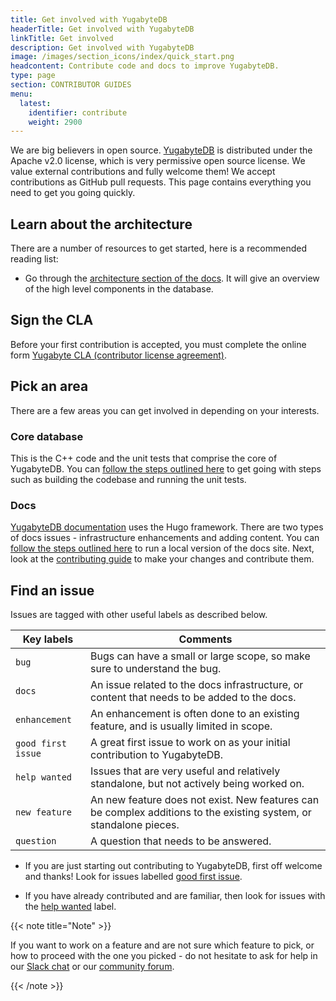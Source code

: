 ```yaml
---
title: Get involved with YugabyteDB
headerTitle: Get involved with YugabyteDB
linkTitle: Get involved
description: Get involved with YugabyteDB
image: /images/section_icons/index/quick_start.png
headcontent: Contribute code and docs to improve YugabyteDB.
type: page
section: CONTRIBUTOR GUIDES
menu:
  latest:
    identifier: contribute
    weight: 2900
---
```


We are big believers in open source. [YugabyteDB](https://github.com/yugabyte/yugabyte-db) is distributed under the Apache v2.0 license, which is very permissive open source license. We value external contributions and fully welcome them! We accept contributions as GitHub pull requests. This page contains everything you need to get you going quickly.

## Learn about the architecture

There are a number of resources to get started, here is a recommended reading list:

* Go through the [architecture section of the docs](../architecture/). It will give an overview of the high level components in the database.

## Sign the CLA

Before your first contribution is accepted, you must complete the online form [Yugabyte CLA (contributor license agreement)](https://docs.google.com/forms/d/11hn-vBGhOZRunclC3NKmSX1cvQVrU--r0ldDLqasRIo/edit).

## Pick an area

There are a few areas you can get involved in depending on your interests.

### Core database

This is the C++ code and the unit tests that comprise the core of YugabyteDB. You can [follow the steps outlined here](core-database/checklist) to get going with steps such as building the codebase and running the unit tests.

### Docs

[YugabyteDB documentation](/) uses the Hugo framework. There are two types of docs issues - infrastructure enhancements and adding content. You can [follow the steps outlined here](https://github.com/yugabyte/docs) to run a local version of the docs site. Next, look at the [contributing guide](https://github.com/yugabyte/docs/blob/master/CONTRIBUTING.md) to make your changes and contribute them.

## Find an issue

Issues are tagged with other useful labels as described below.

| Key labels         |  Comments      |
| ------------------ | -------------- |
| `bug`              | Bugs can have a small or large scope, so make sure to understand the bug. |
| `docs`             | An issue related to the docs infrastructure, or content that needs to be added to the docs. |
| `enhancement`      | An enhancement is often done to an existing feature, and is usually limited in scope. |
| `good first issue` | A great first issue to work on as your initial contribution to YugabyteDB. |
| `help wanted`      | Issues that are very useful and relatively standalone, but not actively being worked on. |
| `new feature`      | An new feature does not exist. New features can be complex additions to the existing system, or standalone pieces. |
| `question`         | A question that needs to be answered. |

* If you are just starting out contributing to YugabyteDB, first off welcome and thanks! Look for issues labelled [good first issue](https://github.com/yugabyte/yugabyte-db/issues?q=is%3Aopen+is%3Aissue+label%3A%22good+first+issue%22).

* If you have already contributed and are familiar, then look for issues with the [help wanted](https://github.com/yugabyte/yugabyte-db/issues?q=is%3Aopen+is%3Aissue+label%3A%22help+wanted%22) label.

{{< note title="Note" >}}

If you want to work on a feature and are not sure which feature to pick, or how to proceed with the one you picked - do not hesitate to ask for help in our [Slack chat](https://www.yugabyte.com/slack) or our [community forum](https://forum.yugabyte.com/).

{{< /note >}}
